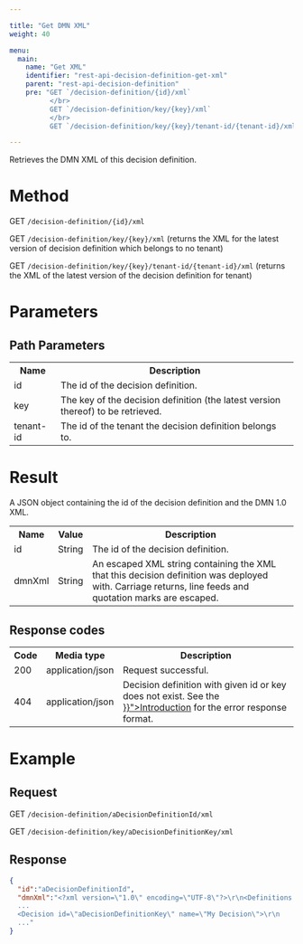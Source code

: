 ```yaml
---

title: "Get DMN XML"
weight: 40

menu:
  main:
    name: "Get XML"
    identifier: "rest-api-decision-definition-get-xml"
    parent: "rest-api-decision-definition"
    pre: "GET `/decision-definition/{id}/xml`
          </br>
          GET `/decision-definition/key/{key}/xml`
          </br>
          GET `/decision-definition/key/{key}/tenant-id/{tenant-id}/xml`"

---
```



Retrieves the DMN XML of this decision definition.


# Method

GET `/decision-definition/{id}/xml`

GET `/decision-definition/key/{key}/xml` (returns the XML for the latest version of decision definition which belongs to no tenant)

GET `/decision-definition/key/{key}/tenant-id/{tenant-id}/xml` (returns the XML of the latest version of the decision definition for tenant)


# Parameters

## Path Parameters

<table class="table table-striped">
  <tr>
    <th>Name</th>
    <th>Description</th>
  </tr>
  <tr>
    <td>id</td>
    <td>The id of the decision definition.</td>
  </tr>
  <tr>
    <td>key</td>
    <td>The key of the decision definition (the latest version thereof) to be retrieved.</td>
  </tr>
  <tr>
    <td>tenant-id</td>
    <td>The id of the tenant the decision definition belongs to.</td>
  </tr>
</table>

# Result

A JSON object containing the id of the decision definition and the DMN 1.0 XML.

<table class="table table-striped">
  <tr>
    <th>Name</th>
    <th>Value</th>
    <th>Description</th>
  </tr>
  <tr>
    <td>id</td>
    <td>String</td>
    <td>The id of the decision definition.</td>
  </tr>
  <tr>
    <td>dmnXml</td>
    <td>String</td>
    <td>An escaped XML string containing the XML that this decision definition was deployed with. Carriage returns, line feeds and quotation marks are escaped.</td>
  </tr>
</table>


## Response codes

<table class="table table-striped">
  <tr>
    <th>Code</th>
    <th>Media type</th>
    <th>Description</th>
  </tr>
  <tr>
    <td>200</td>
    <td>application/json</td>
    <td>Request successful.</td>
  </tr>
  <tr>
    <td>404</td>
    <td>application/json</td>
    <td>
      Decision definition with given id or key does not exist.
      See the <a href="{{< relref "reference/rest/overview/index.md#error-handling" >}}">Introduction</a> for the error response format.
    </td>
  </tr>
</table>


# Example

## Request

GET `/decision-definition/aDecisionDefinitionId/xml`

GET `/decision-definition/key/aDecisionDefinitionKey/xml`

## Response

```json
{
  "id":"aDecisionDefinitionId",
  "dmnXml":"<?xml version=\"1.0\" encoding=\"UTF-8\"?>\r\n<Definitions xmlns:xsi=\"http://www.w3.org/2001/XMLSchema-instance\"
  ...
  <Decision id=\"aDecisionDefinitionKey\" name=\"My Decision\">\r\n
  ..."
}
```
